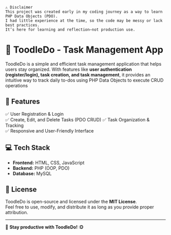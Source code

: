 ```shell
⚠️ Disclaimer
This project was created early in my coding journey as a way to learn PHP Data Objects (PDO).
I had little experience at the time, so the code may be messy or lack best practices.
It’s here for learning and reflection—not production use.
```

# 📝 ToodleDo - Task Management App

ToodleDo is a simple and efficient task management application that helps users stay organized. With features like **user authentication (register/login), task creation, and task management**, it provides an intuitive way to track daily to-dos using PHP Data Objects to execute CRUD operations

## 🔹 Features
✅ User Registration & Login  
✅ Create, Edit, and Delete Tasks (PDO CRUD)
✅ Task Organization & Tracking  
✅ Responsive and User-Friendly Interface  

## 💻 Tech Stack

- **Frontend:** HTML, CSS, JavaScript  
- **Backend:** PHP (OOP, PDO)  
- **Database:** MySQL  

## 📜 License  

ToodleDo is open-source and licensed under the **MIT License**.  
Feel free to use, modify, and distribute it as long as you provide proper attribution.  

---

🚀 **Stay productive with ToodleDo! :D**  
